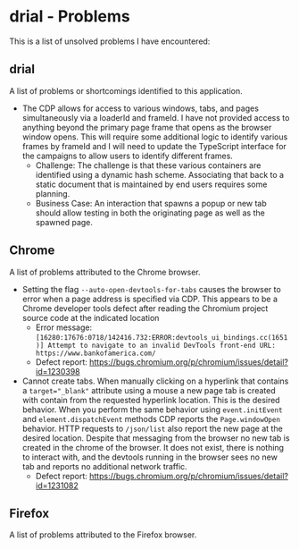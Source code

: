 
<!-- documentation/problems - A list of problems I have encountered and have not solved. -->

# drial - Problems
This is a list of unsolved problems I have encountered:

## drial
A list of problems or shortcomings identified to this application.

* The CDP allows for access to various windows, tabs, and pages simultaneously via a loaderId and frameId.  I have not provided access to anything beyond the primary page frame that opens as the browser window opens.  This will require some additional logic to identify various frames by frameId and I will need to update the TypeScript interface for the campaigns to allow users to identify different frames.
  - Challenge: The challenge is that these various containers are identified using a dynamic hash scheme.  Associating that back to a static document that is maintained by end users requires some planning.
  - Business Case: An interaction that spawns a popup or new tab should allow testing in both the originating page as well as the spawned page.

## Chrome
A list of problems attributed to the Chrome browser.

* Setting the flag `--auto-open-devtools-for-tabs` causes the browser to error when a page address is specified via CDP.  This appears to be a Chrome developer tools defect after reading the Chromium project source code at the indicated location
  - Error message: `[16280:17676:0718/142416.732:ERROR:devtools_ui_bindings.cc(1651)] Attempt to navigate to an invalid DevTools front-end URL: https://www.bankofamerica.com/`
  - Defect report: https://bugs.chromium.org/p/chromium/issues/detail?id=1230398
* Cannot create tabs.  When manually clicking on a hyperlink that contains a `target="_blank"` attribute using a mouse a new page tab is created with contain from the requested hyperlink location.  This is the desired behavior.  When you perform the same behavior using `event.initEvent` and `element.dispatchEvent` methods CDP reports the `Page.windowOpen` behavior.  HTTP requests to `/json/list` also report the new page at the desired location.  Despite that messaging from the browser no new tab is created in the chrome of the browser.  It does not exist, there is nothing to interact with, and the devtools running in the browser sees no new tab and reports no additional network traffic.
  - Defect report: https://bugs.chromium.org/p/chromium/issues/detail?id=1231082

## Firefox
A list of problems attributed to the Firefox browser.